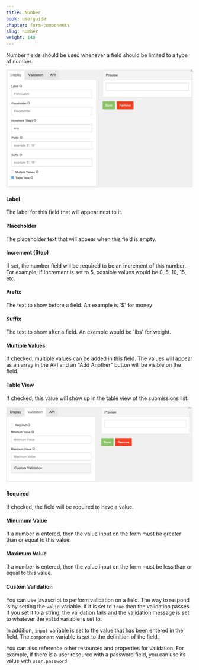 ```yaml
---
title: Number
book: userguide
chapter: form-components
slug: number
weight: 140
---
```


Number fields should be used whenever a field should be limited to a type of number.

![](/assets/img/number-display.png)

#### Label

The label for this field that will appear next to it.

#### Placeholder

The placeholder text that will appear when this field is empty.

#### Increment (Step)

If set, the number field will be required to be an increment of this number. For example, if Increment is set to 5, possible values would be 0, 5, 10, 15, etc.

#### Prefix

The text to show before a field. An example is '$' for money

#### Suffix

The text to show after a field. An example would be 'lbs' for weight.

#### Multiple Values

If checked, multiple values can be added in this field. The values will appear as an array in the API and an "Add Another" button will be visible on the field.

#### Table View

If checked, this value will show up in the table view of the submissions list.

![](/assets/img/number-validation.png)

#### Required

If checked, the field will be required to have a value.

#### Minumum Value

If a number is entered, then the value input on the form must be greater than or equal to this value.

#### Maximum Value

If a number is entered, then the value input on the form must be less than or equal to this value.

#### Custom Validation

You can use javascript to perform validation on a field. The way to respond is by setting the `valid` variable. If it is set to `true` then the validation passes. If you set it to a string, the validation fails and the validation message is set to whatever the `valid` variable is set to.


In addition, `input` variable is set to the value that has been entered in the field. The `component` variable is set to the definition of the field.


You can also reference other resources and properties for validation. For example, if there is a user resource with a password field, you can use its value with `user.password`

